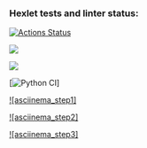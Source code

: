 ### Hexlet tests and linter status:
[![Actions Status](https://github.com/Dddarknight/python-project-lvl3/workflows/hexlet-check/badge.svg)](https://github.com/Dddarknight/python-project-lvl3/actions)

<a href="https://codeclimate.com/github/Dddarknight/python-project-lvl3/maintainability"><img src="https://api.codeclimate.com/v1/badges/7ba6dc8f87fb8431d54f/maintainability" /></a>

<a href="https://codeclimate.com/github/Dddarknight/python-project-lvl3/test_coverage"><img src="https://api.codeclimate.com/v1/badges/7ba6dc8f87fb8431d54f/test_coverage" /></a>

[![Python CI](https://github.com/Dddarknight/python-project-lvl3/actions/workflows/pyci.yml/badge.svg)]

[![asciinema_step1]](https://asciinema.org/a/mpgCKj8KaZyE5JJGfkL1MBsEy)

[![asciinema_step2]](https://asciinema.org/a/0d2igGbXoD5h0WSXhX0LzkxMb)

[![asciinema_step3]](https://asciinema.org/a/LrehifumKUiXAHLdsH0DpGip2)
